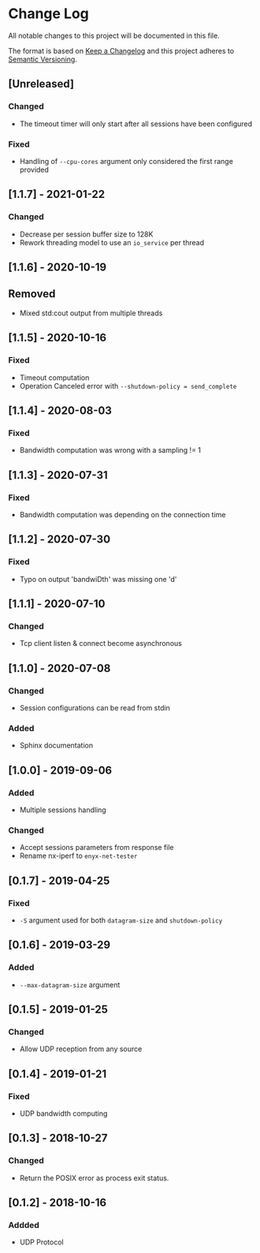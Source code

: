 # Change Log
All notable changes to this project will be documented in this file.

The format is based on [Keep a Changelog](http://keepachangelog.com/)
and this project adheres to [Semantic Versioning](http://semver.org/).

## [Unreleased]
### Changed
- The timeout timer will only start after all sessions have been configured
### Fixed
- Handling of `--cpu-cores` argument only considered the first range provided

## [1.1.7] - 2021-01-22
### Changed
- Decrease per session buffer size to 128K
- Rework threading model to use an `io_service` per thread

## [1.1.6] - 2020-10-19
## Removed
- Mixed std:cout output from multiple threads

## [1.1.5] - 2020-10-16
### Fixed
- Timeout computation
- Operation Canceled error with `--shutdown-policy = send_complete`

## [1.1.4] - 2020-08-03
### Fixed
- Bandwidth computation was wrong with a sampling != 1

## [1.1.3] - 2020-07-31
### Fixed
- Bandwidth computation was depending on the connection time

## [1.1.2] - 2020-07-30
### Fixed
- Typo on output 'bandwiDth' was missing one 'd'

## [1.1.1] - 2020-07-10
### Changed
- Tcp client listen & connect become asynchronous

## [1.1.0] - 2020-07-08
### Changed
- Session configurations can be read from stdin
### Added
- Sphinx documentation

## [1.0.0] - 2019-09-06
### Added
- Multiple sessions handling
### Changed
- Accept sessions parameters from response file
- Rename nx-iperf to `enyx-net-tester`

## [0.1.7] - 2019-04-25
### Fixed
- `-S` argument used for both `datagram-size` and `shutdown-policy`

## [0.1.6] - 2019-03-29
### Added
-  `--max-datagram-size` argument

## [0.1.5] - 2019-01-25
### Changed
- Allow UDP reception from any source

## [0.1.4] - 2019-01-21
### Fixed
- UDP bandwidth computing

## [0.1.3] - 2018-10-27
### Changed
- Return the POSIX error as process exit status.

## [0.1.2] - 2018-10-16
### Addded
- UDP Protocol
